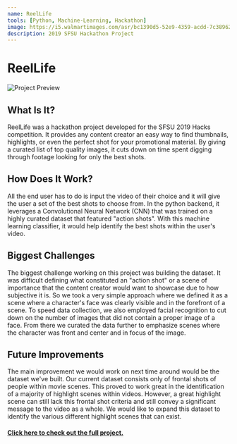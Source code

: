 ```yaml
---
name: ReelLife
tools: [Python, Machine-Learning, Hackathon]
image: https://i5.walmartimages.com/asr/bc1390d5-52e9-4359-acdd-7c38962a67c5_1.8776c90ead6e778008c1152d962cb806.jpeg
description: 2019 SFSU Hackathon Project
---
```


# ReelLife
![Project Preview](http://ashazar.me/assets/reellife-gif.gif)

## What Is It?
ReelLife was a hackathon project developed for the SFSU 2019 Hacks competition. It provides any content creator an easy way to find thumbnails, highlights, or even the perfect shot for your promotional material. By giving a curated list of top quality images, it cuts down on time spent digging through footage looking for only the best shots.

## How Does It Work?
All the end user has to do is input the video of their choice and it will give the user a set of the best shots to choose from. In the python backend, it leverages a Convolutional Neural Network (CNN) that was trained on a highly curated dataset that featured "action shots". With this machine learning classifier, it would help identify the best shots within the user's video.

## Biggest Challenges
The biggest challenge working on this project was building the dataset. It was difficult defining what constituted an "action shot" or a scene of importance that the content creator would want to showcase due to how subjective it is. So we took a very simple approach where we defined it as a scene where a character's face was clearly visible and in the forefront of a scene. To speed data collection, we also employed facial recognition to cut down on the number of images that did not contain a proper image of a face. From there we curated the data further to emphasize scenes where the character was front and center and in focus of the image.

## Future Improvements
The main improvement we would work on next time around would be the dataset we've built. Our current dataset consists only of frontal shots of people within movie scenes. This proved to work great in the identification of a majority of highlight scenes within videos. However, a great highlight scene can still lack this frontal shot criteria and still convey a significant message to the video as a whole. We would like to expand this dataset to identify the various different highlight scenes that can exist.


#### [Click here to check out the full project.](https://github.com/AashinShazar/ReelLife)

